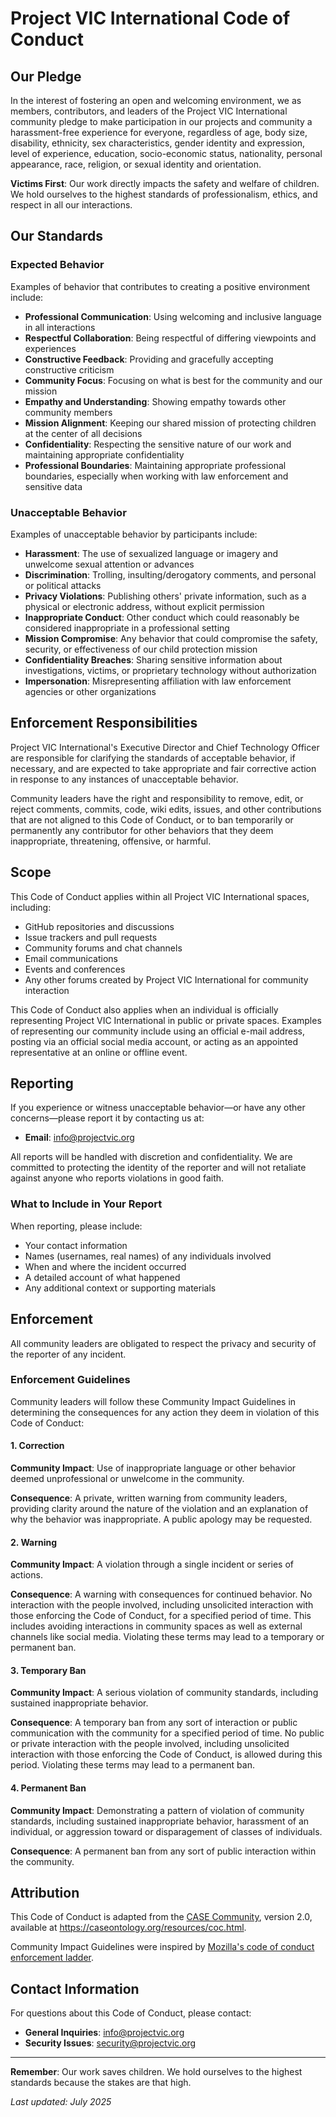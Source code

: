 # Project VIC International Code of Conduct

## Our Pledge

In the interest of fostering an open and welcoming environment, we as members, contributors, and leaders of the Project VIC International community pledge to make participation in our projects and community a harassment-free experience for everyone, regardless of age, body size, disability, ethnicity, sex characteristics, gender identity and expression, level of experience, education, socio-economic status, nationality, personal appearance, race, religion, or sexual identity and orientation.

**Victims First**: Our work directly impacts the safety and welfare of children. We hold ourselves to the highest standards of professionalism, ethics, and respect in all our interactions.

## Our Standards

### Expected Behavior

Examples of behavior that contributes to creating a positive environment include:

* **Professional Communication**: Using welcoming and inclusive language in all interactions
* **Respectful Collaboration**: Being respectful of differing viewpoints and experiences
* **Constructive Feedback**: Providing and gracefully accepting constructive criticism
* **Community Focus**: Focusing on what is best for the community and our mission
* **Empathy and Understanding**: Showing empathy towards other community members
* **Mission Alignment**: Keeping our shared mission of protecting children at the center of all decisions
* **Confidentiality**: Respecting the sensitive nature of our work and maintaining appropriate confidentiality
* **Professional Boundaries**: Maintaining appropriate professional boundaries, especially when working with law enforcement and sensitive data

### Unacceptable Behavior

Examples of unacceptable behavior by participants include:

* **Harassment**: The use of sexualized language or imagery and unwelcome sexual attention or advances
* **Discrimination**: Trolling, insulting/derogatory comments, and personal or political attacks
* **Privacy Violations**: Publishing others' private information, such as a physical or electronic address, without explicit permission
* **Inappropriate Conduct**: Other conduct which could reasonably be considered inappropriate in a professional setting
* **Mission Compromise**: Any behavior that could compromise the safety, security, or effectiveness of our child protection mission
* **Confidentiality Breaches**: Sharing sensitive information about investigations, victims, or proprietary technology without authorization
* **Impersonation**: Misrepresenting affiliation with law enforcement agencies or other organizations

## Enforcement Responsibilities

Project VIC International's Executive Director and Chief Technology Officer are responsible for clarifying the standards of acceptable behavior, if necessary, and are expected to take appropriate and fair corrective action in response to any instances of unacceptable behavior.

Community leaders have the right and responsibility to remove, edit, or reject comments, commits, code, wiki edits, issues, and other contributions that are not aligned to this Code of Conduct, or to ban temporarily or permanently any contributor for other behaviors that they deem inappropriate, threatening, offensive, or harmful.

## Scope

This Code of Conduct applies within all Project VIC International spaces, including:

* GitHub repositories and discussions
* Issue trackers and pull requests
* Community forums and chat channels
* Email communications
* Events and conferences
* Any other forums created by Project VIC International for community interaction

This Code of Conduct also applies when an individual is officially representing Project VIC International in public or private spaces. Examples of representing our community include using an official e-mail address, posting via an official social media account, or acting as an appointed representative at an online or offline event.

## Reporting

If you experience or witness unacceptable behavior—or have any other concerns—please report it by contacting us at:

* **Email**: info@projectvic.org

All reports will be handled with discretion and confidentiality. We are committed to protecting the identity of the reporter and will not retaliate against anyone who reports violations in good faith.

### What to Include in Your Report

When reporting, please include:

* Your contact information
* Names (usernames, real names) of any individuals involved
* When and where the incident occurred
* A detailed account of what happened
* Any additional context or supporting materials

## Enforcement

All community leaders are obligated to respect the privacy and security of the reporter of any incident.

### Enforcement Guidelines

Community leaders will follow these Community Impact Guidelines in determining the consequences for any action they deem in violation of this Code of Conduct:

#### 1. Correction
**Community Impact**: Use of inappropriate language or other behavior deemed unprofessional or unwelcome in the community.

**Consequence**: A private, written warning from community leaders, providing clarity around the nature of the violation and an explanation of why the behavior was inappropriate. A public apology may be requested.

#### 2. Warning
**Community Impact**: A violation through a single incident or series of actions.

**Consequence**: A warning with consequences for continued behavior. No interaction with the people involved, including unsolicited interaction with those enforcing the Code of Conduct, for a specified period of time. This includes avoiding interactions in community spaces as well as external channels like social media. Violating these terms may lead to a temporary or permanent ban.

#### 3. Temporary Ban
**Community Impact**: A serious violation of community standards, including sustained inappropriate behavior.

**Consequence**: A temporary ban from any sort of interaction or public communication with the community for a specified period of time. No public or private interaction with the people involved, including unsolicited interaction with those enforcing the Code of Conduct, is allowed during this period. Violating these terms may lead to a permanent ban.

#### 4. Permanent Ban
**Community Impact**: Demonstrating a pattern of violation of community standards, including sustained inappropriate behavior, harassment of an individual, or aggression toward or disparagement of classes of individuals.

**Consequence**: A permanent ban from any sort of public interaction within the community.

## Attribution

This Code of Conduct is adapted from the [CASE Community](https://caseontology.org/), version 2.0, available at https://caseontology.org/resources/coc.html.

Community Impact Guidelines were inspired by [Mozilla's code of conduct enforcement ladder](https://github.com/mozilla/diversity).

## Contact Information

For questions about this Code of Conduct, please contact:

* **General Inquiries**: info@projectvic.org
* **Security Issues**: security@projectvic.org

---

**Remember**: Our work saves children. We hold ourselves to the highest standards because the stakes are that high.

*Last updated: July 2025*

